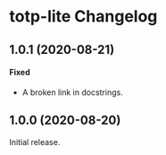 # totp-lite Changelog

## 1.0.1 (2020-08-21)

#### Fixed

- A broken link in docstrings.

## 1.0.0 (2020-08-20)

Initial release.
